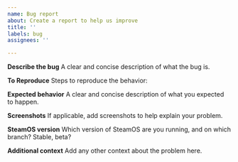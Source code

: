 ```yaml
---
name: Bug report
about: Create a report to help us improve
title: ''
labels: bug
assignees: ''

---
```


**Describe the bug**
A clear and concise description of what the bug is.

**To Reproduce**
Steps to reproduce the behavior:

**Expected behavior**
A clear and concise description of what you expected to happen.

**Screenshots**
If applicable, add screenshots to help explain your problem.

**SteamOS version**
Which version of SteamOS are you running, and on which branch? Stable, beta?

**Additional context**
Add any other context about the problem here.
